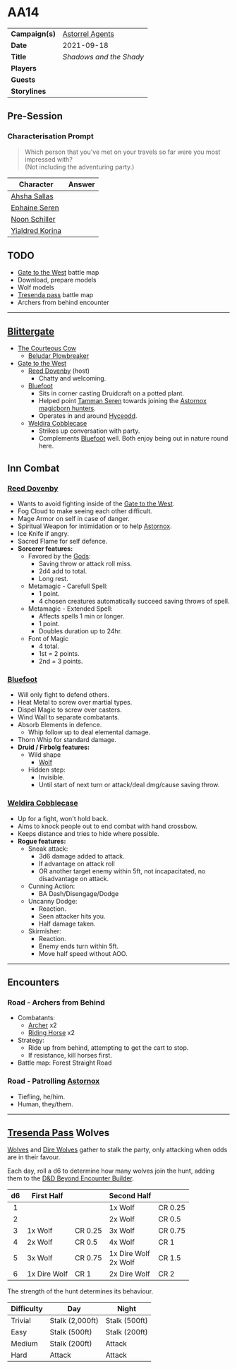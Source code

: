 # AA14

|||
| --- | --- |
| **Campaign(s)** | [Astorrel Agents](../campaigns/C2-astorrel-agents.md) | session.3
| **Date** | 2021-09-18 |
| **Title** | *Shadows and the Shady* |
| **Players** | |
| **Guests** | |
| **Storylines** | |

## Pre-Session

### Characterisation Prompt

> Which person that you've met on your travels so far were you most impressed with?  
> (Not including the adventuring party.)

| Character | Answer |
| --- | --- |
| [Ahsha Sallas](../characters/ahsha-sallas.md) | | characterisation.1
| [Ephaine Seren](../characters/ephaine-seren.md) | |
| [Noon Schiller](../characters/noon-schiller.md) | |
| [Yialdred Korina](../characters/yialdred-korina.md) | |

## TODO

- [Gate to the West](../places/buildings/inns-taverns/gate-to-the-west.md) battle map
- Download, prepare models
- Wolf models
- [Tresenda pass](../places/roads/tresenda-pass.md) battle map
- Archers from behind encounter

---

## [Blittergate](../places/towns/blittergate.md)

- [The Courteous Cow](../places/buildings/inns-taverns/the-courteous-cow.md)
  - [Beludar Plowbreaker](../characters/beludar-plowbreaker.md)
- [Gate to the West](../places/buildings/inns-taverns/gate-to-the-west.md)
  - [Reed Dovenby](../characters/reed-dovenby.md) (host)
    - Chatty and welcoming.
  - [Bluefoot](../characters/bluefoot.md)
    - Sits in corner casting Druidcraft on a potted plant.
    - Helped point [Tamman Seren](../characters/tamman-seren.md) towards joining the [Astornox magicborn hunters](../organisations/astornox/ranks/astornox-magicborn-hunter.md).
    - Operates in and around [Hyceodd](../places/towns/hyceodd.md).
  - [Weldira Cobblecase](../characters/weldira-cobblecase.md)
    - Strikes up conversation with party.
    - Complements [Bluefoot](../characters/bluefoot.md) well. Both enjoy being out in nature round here.

## Inn Combat

### [Reed Dovenby](../characters/reed-dovenby.md)

- Wants to avoid fighting inside of the [Gate to the West](../places/buildings/inns-taverns/gate-to-the-west.md).
- Fog Cloud to make seeing each other difficult.
- Mage Armor on self in case of danger.
- Spiritual Weapon for intimidation or to help [Astornox](../organisations/astornox/astornox.md).
- Ice Knife if angry.
- Sacred Flame for self defence.
- **Sorcerer features:**
  - Favored by the [Gods](../gods/gods.md):
    - Saving throw or attack roll miss.
    - 2d4 add to total.
    - Long rest.
  - Metamagic - Carefull Spell:
    - 1 point.
    - 4 chosen creatures automatically succeed saving throws of spell.
  - Metamagic - Extended Spell:
    - Affects spells 1 min or longer.
    - 1 point.
    - Doubles duration up to 24hr.
  - Font of Magic
    - 4 total.
    - 1st = 2 points.
    - 2nd = 3 points.
  
### [Bluefoot](../characters/bluefoot.md)

- Will only fight to defend others.
- Heat Metal to screw over martial types.
- Dispel Magic to screw over casters.
- Wind Wall to separate combatants.
- Absorb Elements in defence.
  - Whip follow up to deal elemental damage.
- Thorn Whip for standard damage.
- **Druid / Firbolg features:**
  - Wild shape
    - [Wolf](https://www.dndbeyond.com/monsters/wolf)
  - Hidden step:
    - Invisible.
    - Until start of next turn or attack/deal dmg/cause saving throw.

### [Weldira Cobblecase](../characters/weldira-cobblecase.md)

- Up for a fight, won't hold back.
- Aims to knock people out to end combat with hand crossbow.
- Keeps distance and tries to hide where possible.
- **Rogue features:**
  - Sneak attack:
    - 3d6 damage added to attack.
    - If advantage on attack roll
    - OR another target enemy within 5ft, not incapacitated, no disadvantage on attack.
  - Cunning Action:
    - BA Dash/Disengage/Dodge
  - Uncanny Dodge:
    - Reaction.
    - Seen attacker hits you.
    - Half damage taken.
  - Skirmisher:
    - Reaction.
    - Enemy ends turn within 5ft.
    - Move half speed without AOO.

---

## Encounters

### Road - Archers from Behind

- Combatants:
  - [Archer](https://www.dndbeyond.com/monsters/archer) x2
  - [Riding Horse](https://www.dndbeyond.com/equipment/riding-horse) x2
- Strategy:
  - Ride up from behind, attempting to get the cart to stop.
  - If resistance, kill horses first.
- Battle map: Forest Straight Road

### Road - Patrolling [Astornox](../organisations/astornox/astornox.md)

- Tiefling, he/him.
- Human, they/them.

---

## [Tresenda Pass](../places/roads/tresenda-pass.md) Wolves

[Wolves](https://www.dndbeyond.com/monsters/wolf) and [Dire Wolves](https://www.dndbeyond.com/monsters/dire-wolf) gather to stalk the party, only attacking when odds are in their favour.

Each day, roll a d6 to determine how many wolves join the hunt, adding them to the [D&D Beyond Encounter Builder](https://www.dndbeyond.com/encounter-builder).

| d6 | First Half || Second Half ||
|:---:| --- | ---| --- | --- |
| 1 | | | 1x Wolf | CR 0.25 |
| 2 | | | 2x Wolf | CR 0.5 |
| 3 | 1x Wolf | CR 0.25 | 3x Wolf | CR 0.75 |
| 4 | 2x Wolf | CR 0.5 | 4x Wolf | CR 1 |
| 5 | 3x Wolf | CR 0.75 | 1x Dire Wolf<br>2x Wolf | CR 1.5 |
| 6 | 1x Dire Wolf | CR 1 | 2x Dire Wolf | CR 2 |

The strength of the hunt determines its behaviour.

| Difficulty | Day | Night |
| --- | --- | --- |
| Trivial | Stalk (2,000ft) | Stalk (500ft) |
| Easy | Stalk (500ft) | Stalk (200ft) |
| Medium | Stalk (200ft) | Attack |
| Hard | Attack | Attack |
